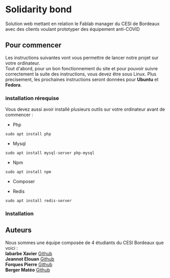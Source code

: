 # Solidarity bond

Solution web mettant en relation le Fablab manager du CESI de Bordeaux avec des clients voulant prototyper des équipement anti-COVID

## Pour commencer

Les instructions suivantes vont vous permettre de lancer notre projet sur votre ordinateur.  
Tout d'abord, pour un bon fonctionnement du site et pour pouvoir suivre correctement la suite des instructions, vous devez être sous Linux. Plus precisement, les prochaines instructions seront données pour **Ubuntu** et **Fedora**.

### installation rérequise

Vous devez aussi avoir installé plusieurs outils sur votre ordinateur avant de commencer :
- Php
```
sudo apt install php
```
- Mysql
```
sudo apt install mysql-server php-mysql
```
- Npm
```
sudo apt install npm
```
- Composer

- Redis
```
sudo apt install redis-server
```

### Installation





## Auteurs
Nous sommes une équipe composée de 4 étudiants du CESI Bordeaux que voici :  
**labarbe Xavier** [Github](https://github.com/Xavier-Labarbe)  
**Jeannot Elouan** [Github](https://github.com/elouanj)  
**Forques Pierre** [Github](https://github.com/PierroCesi)  
**Berger Matéo** [Github](https://github.com/matheoberger)
